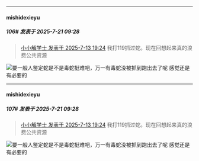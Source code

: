 ﻿
*****

####  mishidexieyu  
##### 106#       发表于 2025-7-21 09:28

<blockquote><a href="httphttps://stage1st.com/2b/forum.php?mod=redirect&amp;goto=findpost&amp;pid=68092433&amp;ptid=2256122" target="_blank">小小解学士 发表于 2025-7-13 19:24</a>
我打119抓过蛇。现在回想起来真的浪费公共资源</blockquote>
<img src="https://static.stage1st.com/image/smiley/face2017/018.png" referrerpolicy="no-referrer">要一般人鉴定蛇是不是毒蛇挺难吧，万一有毒蛇没被抓到跑出去了呢
感觉还是有必要的

*****

####  mishidexieyu  
##### 107#       发表于 2025-7-21 09:28

<blockquote><a href="httphttps://stage1st.com/2b/forum.php?mod=redirect&amp;goto=findpost&amp;pid=68092433&amp;ptid=2256122" target="_blank">小小解学士 发表于 2025-7-13 19:24</a>
我打119抓过蛇。现在回想起来真的浪费公共资源</blockquote>
<img src="https://static.stage1st.com/image/smiley/face2017/018.png" referrerpolicy="no-referrer">要一般人鉴定蛇是不是毒蛇挺难吧，万一有毒蛇没被抓到跑出去了呢
感觉还是有必要的

